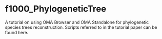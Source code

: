 # f1000_PhylogeneticTree
A tutorial on using OMA Browser and OMA Standalone for phylogenetic species trees reconstruction. Scripts referred to in the tutorial paper can be found here.
